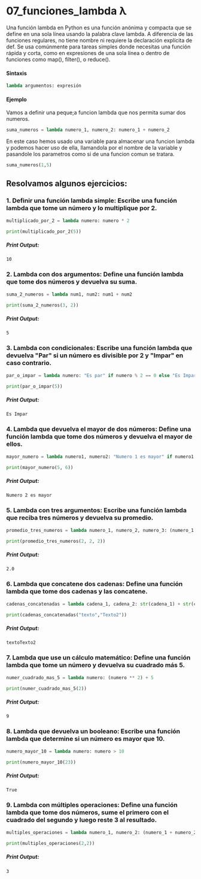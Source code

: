 # 07_funciones_lambda λ

Una función lambda en Python es una función anónima y compacta que se define en una sola línea usando la palabra clave lambda. A diferencia de las funciones regulares, no tiene nombre ni requiere la declaración explícita de def. Se usa comúnmente para tareas simples donde necesitas una función rápida y corta, como en expresiones de una sola línea o dentro de funciones como map(), filter(), o reduce().

#### Sintaxis
```python
lambda argumentos: expresión
```

#### Ejemplo

Vamos a definir una peque;a funcion lambda que nos permita sumar dos numeros.

```python
suma_numeros = lambda numero_1, numero_2: numero_1 + numero_2
```
En este caso hemos usado una variable para almacenar una funcion lambda y podemos hacer uso de ella, llamandola por el nombre de la variable y pasandole los parametros como si de una funcion comun se tratara.

```python
suma_numeros(1,5)
```

## Resolvamos algunos ejercicios:

### 1. Definir una función lambda simple: Escribe una función lambda que tome un número y lo multiplique por 2.

```python
multiplicado_por_2 = lambda numero: numero * 2

print(multiplicado_por_2(5))
```
##### Print Output:
    10

### 2. Lambda con dos argumentos: Define una función lambda que tome dos números y devuelva su suma.
```python
suma_2_numeros = lambda num1, num2: num1 + num2

print(suma_2_numeros(3, 2))
```
##### Print Output:
    5

### 3. Lambda con condicionales: Escribe una función lambda que devuelva "Par" si un número es divisible por 2 y "Impar" en caso contrario.

```python
par_o_impar = lambda numero: "Es par" if numero % 2 == 0 else "Es Impar"

print(par_o_impar(5))
```
##### Print Output:
    Es Impar

### 4. Lambda que devuelva el mayor de dos números: Define una función lambda que tome dos números y devuelva el mayor de ellos.
```python
mayor_numero = lambda numero1, numero2: "Numero 1 es mayor" if numero1 > numero2 else "Numero 2 es mayor"

print(mayor_numero(5, 6))
```
##### Print Output:
    Numero 2 es mayor

### 5. Lambda con tres argumentos: Escribe una función lambda que reciba tres números y devuelva su promedio.
```python
promedio_tres_numeros = lambda numero_1, numero_2, numero_3: (numero_1 + numero_2 + numero_3)/3

print(promedio_tres_numeros(2, 2, 2))
```
##### Print Output:
    2.0

### 6. Lambda que concatene dos cadenas: Define una función lambda que tome dos cadenas y las concatene.
```python
cadenas_concatenadas = lambda cadena_1, cadena_2: str(cadena_1) + str(cadena_2) 

print(cadenas_concatenadas("texto","Texto2"))
```
##### Print Output:
    textoTexto2

### 7. Lambda que use un cálculo matemático: Define una función lambda que tome un número y devuelva su cuadrado más 5.
```python
numer_cuadrado_mas_5 = lambda numero: (numero ** 2) + 5

print(numer_cuadrado_mas_5(2))
```
##### Print Output:
    9
### 8. Lambda que devuelva un booleano: Escribe una función lambda que determine si un número es mayor que 10.
```python
numero_mayor_10 = lambda numero: numero > 10

print(numero_mayor_10(23))
```
##### Print Output:
    True

### 9. Lambda con múltiples operaciones: Define una función lambda que tome dos números, sume el primero con el cuadrado del segundo y luego reste 3 al resultado.

```python
multiples_operaciones = lambda numero_1, numero_2: (numero_1 + numero_2 **2) - 3

print(multiples_operaciones(2,2))
```
##### Print Output:
    3
